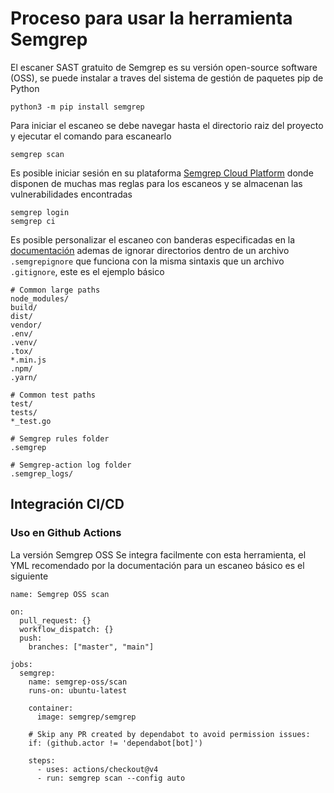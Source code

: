 # Proceso para usar la herramienta Semgrep

El escaner SAST gratuito de Semgrep es su versión open-source software (OSS), se puede instalar a traves del sistema de gestión de paquetes pip de Python
```
python3 -m pip install semgrep
```

Para iniciar el escaneo se debe navegar hasta el directorio raiz del proyecto y ejecutar el comando para escanearlo
```
semgrep scan
```

Es posible iniciar sesión en su plataforma [Semgrep Cloud Platform](https://semgrep.dev/login/) donde disponen de muchas mas reglas para los escaneos y se almacenan las vulnerabilidades encontradas
```
semgrep login
semgrep ci
```

Es posible personalizar el escaneo con banderas especificadas en la [documentación](https://semgrep.dev/docs/cli-reference-oss/) ademas de ignorar directorios dentro de un archivo ```.semgrepignore``` que funciona con la misma sintaxis que un archivo ```.gitignore```, este es el ejemplo básico
```
# Common large paths
node_modules/
build/
dist/
vendor/
.env/
.venv/
.tox/
*.min.js
.npm/
.yarn/

# Common test paths
test/
tests/
*_test.go

# Semgrep rules folder
.semgrep

# Semgrep-action log folder
.semgrep_logs/
```

## Integración CI/CD

### Uso en Github Actions

La versión Semgrep OSS Se integra facilmente con esta herramienta, el YML recomendado por la documentación para un escaneo básico es el siguiente
```
name: Semgrep OSS scan

on:
  pull_request: {}
  workflow_dispatch: {}
  push:
    branches: ["master", "main"]

jobs:
  semgrep:
    name: semgrep-oss/scan
    runs-on: ubuntu-latest

    container:
      image: semgrep/semgrep

    # Skip any PR created by dependabot to avoid permission issues:
    if: (github.actor != 'dependabot[bot]')

    steps:
      - uses: actions/checkout@v4
      - run: semgrep scan --config auto
```